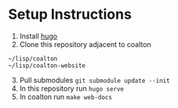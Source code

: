 # Setup Instructions

1. Install [hugo](https://github.com/gohugoio/hugo)
2. Clone this repository adjacent to coalton
```
~/lisp/coalton
~/lisp/coalton-website
```
3. Pull submodules `git submodule update --init`
4. In this repository run `hugo serve`
5. In coalton run `make web-docs`
